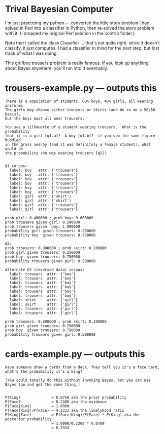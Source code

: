 # Trival Bayesian Computer

I'm just practicing my python — converted the little story problem I had solved
in Perl into a classifier in Python, then re-solved the story problem with it.
(I dropped my original Perl solution in the contrib folder.)

Note that I called the class Classifier … that's not quite right, since it
doesn't classify, it just computes.  I had a classifier in mind for the next
step, but lost track of what I was doing.

This girl/boy trousers problem is really famous. If you look up anything about
Bayes anywhere, you'll run into it eventually.

# trousers-example.py — outputs this

    There is a population of students, 60% boys, 40% girls, all wearing uniforms.
    The girls may choose either trousers or skirts (and do so on a 50/50 basis),
    but the boys must all wear trousers.

    You see a silhouette of a student wearing trousers.  What is the probability
    that it is a girl [q1.a]?  A boy [q1.b]?  if you saw the same figure huddled
    in the grass nearby (and it was definitely a female student), what would be
    the probability she was wearing trousers [q2]?


    Q1 corpus:
      label: boy   attr: {'trousers'}
      label: boy   attr: {'trousers'}
      label: boy   attr: {'trousers'}
      label: boy   attr: {'trousers'}
      label: boy   attr: {'trousers'}
      label: boy   attr: {'trousers'}
      label: girl  attr: {'skirt'}
      label: girl  attr: {'skirt'}
      label: girl  attr: {'trousers'}
      label: girl  attr: {'trousers'}

    prob girl: 0.400000 ; prob boy: 0.600000
    prob trousers given girl: 0.500000
    prob trousers given  boy: 1.000000
    probability girl given trousers: 0.250000
    probability boy  given trousers: 0.750000

    Q2:
    prob trousers: 0.800000 ; prob skirt: 0.200000
    prob girl given trousers: 0.250000
    prob boy  given trousers: 0.750000
    probability trousers given girl: 0.500000

    Alternate Q2 (reversed data) corpus:
      label: trousers  attr: {'boy'}
      label: trousers  attr: {'boy'}
      label: trousers  attr: {'boy'}
      label: trousers  attr: {'boy'}
      label: trousers  attr: {'boy'}
      label: trousers  attr: {'boy'}
      label: skirt     attr: {'girl'}
      label: skirt     attr: {'girl'}
      label: trousers  attr: {'girl'}
      label: trousers  attr: {'girl'}

    prob trousers: 0.800000 ; prob skirt: 0.200000
    prob girl given trousers: 0.250000
    prob boy  given trousers: 0.750000
    probability trousers given girl: 0.500000

# cards-example.py — outputs this

    Have someone draw a cards from a deck. They tell you it's a face card, what's the probability it's a king?

    (You could totally do this without invoking Bayes, but you can use Bayes too and get the same thing.)


    P(King)              = 0.0769 aka the prior probability
    P(Face)              = 0.2308 aka the evidence
    P(Face|King)         = 1.0000
    P(Face|King)/P(Face) = 4.3333 aka the likelyhood ratio
    P(King|Face)         = P(Face|King)/P(Face) * P(King) aka the posterior probability
                         = 1.0000/0.2308 * 0.0769
                         = 0.3333
